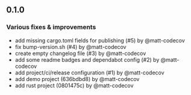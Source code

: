 ## 0.1.0

### Various fixes & improvements

- add missing cargo.toml fields for publishing (#5) by @matt-codecov
- fix bump-version.sh (#4) by @matt-codecov
- create empty changelog file (#3) by @matt-codecov
- add some readme badges and dependabot config (#2) by @matt-codecov
- add project/ci/release configuration (#1) by @matt-codecov
- add demo project (636bdbd8) by @matt-codecov
- add rust project (0801475c) by @matt-codecov

